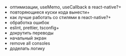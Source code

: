 - оптимизации, useMemo, useCallback в react-native?+
- повторяющиеся куски кода вынести+
- как лучше работать со стилями в react-native?+
- обработка ошибок
- eslint, prettier, tsconfig+
- докрутить переводы
- начальный экран
- remove all consoles
- доделать логику